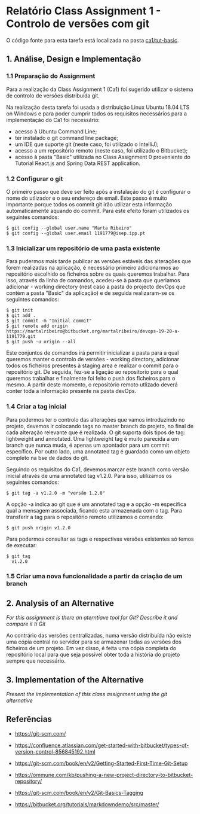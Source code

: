 # Relatório Class Assignment 1 - Controlo de versões com git

O código fonte para esta tarefa está localizada na pasta [ca1/tut-basic](https://bitbucket.org/martalribeiro/devops-19-20-a-1191779/src/master/ca1/tut-basic/).

## 1. Análise, Design e Implementação

### 1.1 Preparação do Assignment

Para a realização da Class Assignment 1 (Ca1) foi sugerido utilizar o sistema de controlo de versões distribuída git. 

Na realização desta tarefa foi usada a distribuição Linux Ubuntu 18.04 LTS on Windows e para poder cumprir todos os 
requisitos necessários para a implementação do Ca1 foi necessário:
* acesso à Ubuntu Command Line;
* ter instalado o git command line package;
* um IDE que suporte git (neste caso, foi utilizado o IntelliJ);
* acesso a um repositório remoto (neste caso, foi utilizado o Bitbucket);
* acesso à pasta "Basic" utilizada no Class Assignment 0 proveniente do Tutorial React.js and Spring Data REST application.

### 1.2 Configurar o git

O primeiro passo que deve ser feito após a instalação do git é configurar o nome do utlizador e o seu endereço de email.
Este passo é muito importante porque todos os commit git irão utilizar esta informação automaticamente aquando do commit.
Para este efeito foram utilizados os seguintes comandos:

```
$ git config --global user.name "Marta Ribeiro"
$ git config --global user.email 1191779@isep.ipp.pt
```

### 1.3 Inicializar um repositório de uma pasta existente

Para pudermos mais tarde publicar as versões estáveis das alterações que forem realizadas na aplicação, é necessário 
primeiro adicionarmos ao repositório escolhido os ficheiros sobre os quais queremos trabalhar. Para isso, através da
linha de comandos, acedeu-se à pasta que queriamos adicionar - working directory (nest caso a pasta do projecto devOps 
que contém a pasta "Basic" da aplicação) e de seguida realizaram-se os seguintes comandos:

```
$ git init
$ git add .
$ git commit -m "Initial commit"
$ git remote add origin https://martalribeiro@bitbucket.org/martalribeiro/devops-19-20-a-1191779.git
$ git push -u origin --all 
```

Este conjuntos de comandos irá permitir inicializar a pasta para a qual queremos manter o controlo de versões - working 
directory, adicionar todos os ficheiros presentes à staging area e realizar o commit para o repositório git. De seguida,
fez-se a ligação ao repositorio para o qual queremos trabalhar e finalmente foi feito o push dos ficheiros para o mesmo.
A partir deste momento, o repositório remoto utlizado deverá conter toda a informação presente na pasta devOps.

### 1.4 Criar a tag inicial 

Para podermos ter o controlo das alterações que vamos introduzindo no projeto, devemos ir colocando tags no master branch
do projeto, no final de cada alteração relevante que é realizada. O git suporta dois tipos de tag: lightweight and 
annotated. Uma lightweight tag é muito parecida a um branch que nunca muda, é apenas um apontador para um commit específico.
Por outro lado, uma annotated tag é guardado como um objeto completo na bse de dados do git.

Seguindo os requisitos do Ca1, devemos marcar este branch como versão inicial através de uma annotated tag v1.2.0. Para 
isso, utilizamos os seguintes comandos:

```
$ git tag -a v1.2.0 -m "versão 1.2.0"
```

A opção -a indica ao git que é um annotated tag e a opção -m especifica qual a mensagem associada, ficando esta armazenada
com o tag. Para transferir a tag para o repositório remoto utilizamos o comando:

```
$ git push origin v1.2.0
```

Para podermos consultar as tags e respectivas versões existentes só temos de executar:

````
$ git tag
  v1.2.0
````

### 1.5 Criar uma nova funcionalidade a partir da criação de um branch




## 2. Analysis of an Alternative

*For this assignment is there an aterntiave tool for Git? Describe it and compare it ti Git*

Ao contrário das versões centralizadas, numa versão distribuída não existe uma cópia central no servidor para se armazenar todas as versões
dos ficheiros de um projeto. Em vez disso, é feita uma cópia completa do repositório local para que seja possível obter toda a
história do projeto sempre que necessário.

## 3. Implementation of the Alternative

*Present the implementation of this class assignment using the git alternative*


## Referências
* https://git-scm.com/
* https://confluence.atlassian.com/get-started-with-bitbucket/types-of-version-control-856845192.html
* https://git-scm.com/book/en/v2/Getting-Started-First-Time-Git-Setup
* https://ommune.com/kb/pushing-a-new-project-directory-to-bitbucket-repository/
* https://git-scm.com/book/en/v2/Git-Basics-Tagging




* https://bitbucket.org/tutorials/markdowndemo/src/master/


